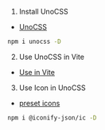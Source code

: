 1. Install UnoCSS
- [UnoCSS](https://www.npmjs.com/package/unocss)

``` bash
npm i unocss -D
```

2. Use UnoCSS in Vite

- [Use in Vite](https://unocss.dev/integrations/vite)

3. Use Icon in UnoCSS

- [preset icons](https://unocss.dev/presets/icons)

```bash
npm i @iconify-json/ic -D
```